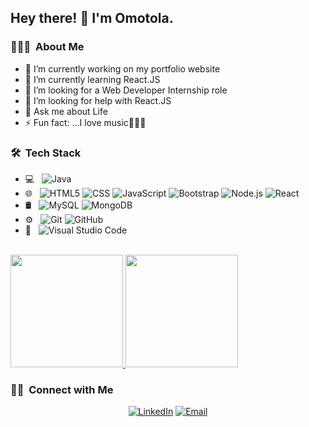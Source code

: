 <h2> Hey there! 👋 I'm Omotola.</h2>

<h3> 👨🏻‍💻 &nbsp;About Me </h3>


- 🔭 I’m currently working on my portfolio website
- 🌱 I’m currently learning React.JS
- 👯 I’m looking for a Web Developer Internship role
- 🤔 I’m looking for help with React.JS
- 💬 Ask me about Life
- ⚡ Fun fact: ...I love music🎸🎸🎸

<h3> 🛠 &nbsp;Tech Stack</h3>

- 💻 &nbsp;
  ![Java](https://img.shields.io/badge/-Java-333333?style=flat&logo=Java&logoColor=007396)
- 🌐 &nbsp;
  ![HTML5](https://img.shields.io/badge/-HTML5-333333?style=flat&logo=HTML5)
  ![CSS](https://img.shields.io/badge/-CSS-333333?style=flat&logo=CSS3&logoColor=1572B6)
  ![JavaScript](https://img.shields.io/badge/-JavaScript-333333?style=flat&logo=javascript)
  ![Bootstrap](https://img.shields.io/badge/-Bootstrap-333333?style=flat&logo=bootstrap&logoColor=563D7C)
  ![Node.js](https://img.shields.io/badge/-Node.js-333333?style=flat&logo=node.js)
  ![React](https://img.shields.io/badge/-React-333333?style=flat&logo=react)
- 🛢 &nbsp;
  ![MySQL](https://img.shields.io/badge/-MySQL-333333?style=flat&logo=mysql)
  ![MongoDB](https://img.shields.io/badge/-MongoDB-333333?style=flat&logo=mongodb)
- ⚙️ &nbsp;
  ![Git](https://img.shields.io/badge/-Git-333333?style=flat&logo=git)
  ![GitHub](https://img.shields.io/badge/-GitHub-333333?style=flat&logo=github)
- 🔧 &nbsp;
  ![Visual Studio Code](https://img.shields.io/badge/-Visual%20Studio%20Code-333333?style=flat&logo=visual-studio-code&logoColor=007ACC)

<br/>

<a href="https://github.com/tolagenius1123">
  <img height="180em" src="https://github-readme-stats.vercel.app/api?username=tolagenius1123&theme=buefy&show_icons=true" />
  <img height="180em" src="https://github-readme-stats.vercel.app/api/top-langs/?username=tolagenius1123&theme=buefy&layout=compact" />
</a>

<br/>

<h3> 🤝🏻 &nbsp;Connect with Me </h3>

<p align="center">
<a href="https://www.linkedin.com/in/omotola-jinadu-693800205/"><img alt="LinkedIn" src="https://img.shields.io/badge/LinkedIn-Omotola-blue?style=flat-square&logo=linkedin"></a>
<a href="mailto:tolajinadu1123@gmail.com"><img alt="Email" src="https://img.shields.io/badge/Email-tolajinadu1123@gmail.com-blue?style=flat-square&logo=gmail"></a>
</p>






